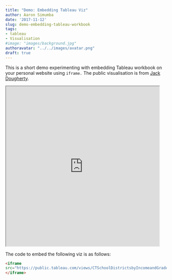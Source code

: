 ```yaml
---
title: "Demo: Embedding Tableau Viz"
author: Aaron Simumba
date: '2017-11-12'
slug: demo-embedding-tableau-workbook
tags:
- tableau
- Visualisation
#image: "images/background.jpg"
authoravatar: "../../images/avatar.png"
draft: true
---
```

This is a short demo experimenting with embedding Tableau workbook on your personal 
website using `iframe.` The public visualisation is from [Jack Dougherty](http://internet2.trincoll.edu/facProfiles/Default.aspx?fid=1004266).



<iframe src="https://public.tableau.com/views/CTSchoolDistrictsbyIncomeandGradeLevels2009-13/Sheet1?:showVizHome=no&:embed=true" width="95%" height="500"></iframe>



The code to embed the following viz is as follows:

```html
<iframe 
src="https://public.tableau.com/views/CTSchoolDistrictsbyIncomeandGradeLevels2009-13/Sheet1?:showVizHome=no&:embed=true" width="95%" height="500">
</iframe>
```